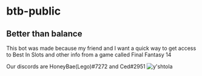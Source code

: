 # btb-public

## Better than balance

This bot was made because my friend and I want a quick way to get access to Best In Slots and other info from a
game called Final Fantasy 14

Our discords are HoneyBae(Lego)#7272 and Ced#2951
![y'shtola](https://images.squarespace-cdn.com/content/v1/56d5457d8259b57a20245e80/1601292966362-64C0QOLKVLD248Q5UFOD/ff14+new+player+experience.jpg?format=1500w)
